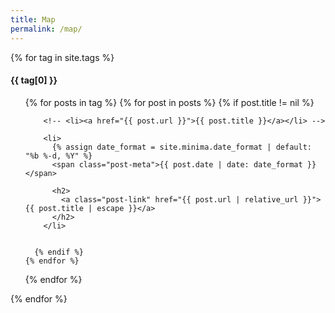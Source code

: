 ```yaml
---
title: Map
permalink: /map/
---
```


{% for tag in site.tags %}
  <h4>{{ tag[0] }}</h4>
  <ul class="post-list">
  {% for posts in tag %}
    {% for post in posts %}
      {% if post.title != nil %}

        <!-- <li><a href="{{ post.url }}">{{ post.title }}</a></li> -->

        <li>
          {% assign date_format = site.minima.date_format | default: "%b %-d, %Y" %}
          <span class="post-meta">{{ post.date | date: date_format }}</span>

          <h2>
            <a class="post-link" href="{{ post.url | relative_url }}">{{ post.title | escape }}</a>
          </h2>
        </li>


      {% endif %}
    {% endfor %}
  {% endfor %}
  </ul>

{% endfor %}

